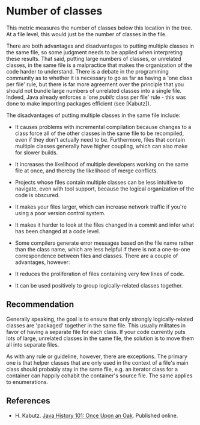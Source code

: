 # Number of classes
This metric measures the number of classes below this location in the tree. At a file level, this would just be the number of classes in the file.

There are both advantages and disadvantages to putting multiple classes in the same file, so some judgment needs to be applied when interpreting these results. That said, putting large numbers of classes, or unrelated classes, in the same file is a malpractice that makes the organization of the code harder to understand. There is a debate in the programming community as to whether it is necessary to go as far as having a 'one class per file' rule, but there is far more agreement over the principle that you should not bundle large numbers of unrelated classes into a single file. Indeed, Java already enforces a 'one *public* class per file' rule - this was done to make importing packages efficient (see \[Kabutz\]).

The disadvantages of putting multiple classes in the same file include:

* It causes problems with incremental compilation because changes to a class force all of the other classes in the same file to be recompiled, even if they don't actually need to be. Furthermore, files that contain multiple classes generally have higher coupling, which can also make for slower builds.
* It increases the likelihood of multiple developers working on the same file at once, and thereby the likelihood of merge conflicts.
* Projects whose files contain multiple classes can be less intuitive to navigate, even with tool support, because the logical organization of the code is obscured.
* It makes your files larger, which can increase network traffic if you're using a poor version control system.
* It makes it harder to look at the files changed in a commit and infer what has been changed at a code level.
* Some compilers generate error messages based on the file name rather than the class name, which are less helpful if there is not a one-to-one correspondence between files and classes.
There are a couple of advantages, however:

* It reduces the proliferation of files containing very few lines of code.
* It can be used positively to group logically-related classes together.

## Recommendation
Generally speaking, the goal is to ensure that only strongly logically-related classes are 'packaged' together in the same file. This usually militates in favor of having a separate file for each class. If your code currently puts lots of large, unrelated classes in the same file, the solution is to move them all into separate files.

As with any rule or guideline, however, there are exceptions. The primary one is that helper classes that are only used in the context of a file's main class should probably stay in the same file, e.g. an iterator class for a container can happily cohabit the container's source file. The same applies to enumerations.


## References
* H. Kabutz. [Java History 101: Once Upon an Oak](https://www.devx.com/java-zone/10686/). Published online.
